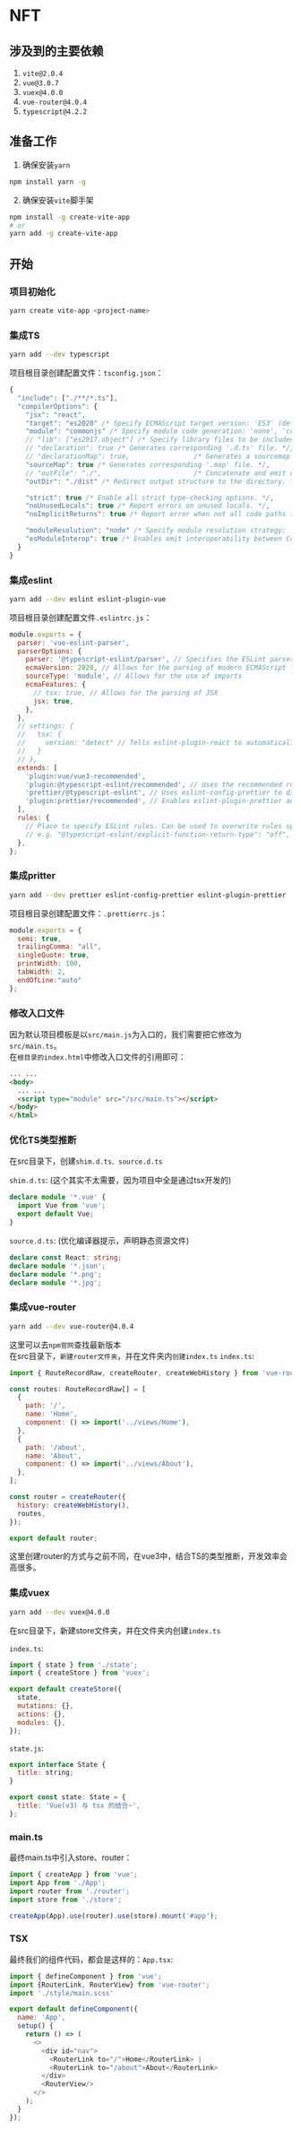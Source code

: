 # NFT
## 涉及到的主要依赖
1. `vite@2.0.4`
2. `vue@3.0.7`
3. `vuex@4.0.0`
4. `vue-router@4.0.4`
5. `typescript@4.2.2`

## 准备工作
1. 确保安装`yarn`
```bash
npm install yarn -g
```
2. 确保安装`vite`脚手架
```bash
npm install -g create-vite-app
# or
yarn add -g create-vite-app
```

## 开始
### 项目初始化
```bash
yarn create vite-app <project-name>
```

### 集成TS
```bash
yarn add --dev typescript
```
项目根目录创建配置文件：`tsconfig.json`：
```js
{
  "include": ["./**/*.ts"],
  "compilerOptions": {
    "jsx": "react",
    "target": "es2020" /* Specify ECMAScript target version: 'ES3' (default), 'ES5', 'ES2015', 'ES2016', 'ES2017','ES2018' or 'ESNEXT'. */,
    "module": "commonjs" /* Specify module code generation: 'none', 'commonjs', 'amd', 'system', 'umd', 'es2015', or 'ESNext'. */,
    // "lib": ["es2017.object"] /* Specify library files to be included in the compilation. */,
    // "declaration": true /* Generates corresponding '.d.ts' file. */,
    // "declarationMap": true,                /* Generates a sourcemap for each corresponding '.d.ts' file. */
    "sourceMap": true /* Generates corresponding '.map' file. */,
    // "outFile": "./",                       /* Concatenate and emit output to single file. */
    "outDir": "./dist" /* Redirect output structure to the directory. */,

    "strict": true /* Enable all strict type-checking options. */,
    "noUnusedLocals": true /* Report errors on unused locals. */,
    "noImplicitReturns": true /* Report error when not all code paths in function return a value. */,

    "moduleResolution": "node" /* Specify module resolution strategy: 'node' (Node.js) or 'classic' (TypeScript pre-1.6). */,
    "esModuleInterop": true /* Enables emit interoperability between CommonJS and ES Modules via creation of namespace objects for all imports. Implies 'allowSyntheticDefaultImports'. */
  }
}
```

### 集成eslint
```bash
yarn add --dev eslint eslint-plugin-vue
```
项目根目录创建配置文件`.eslintrc.js`：
```js
module.exports = {
  parser: 'vue-eslint-parser',
  parserOptions: {
    parser: '@typescript-eslint/parser', // Specifies the ESLint parser
    ecmaVersion: 2020, // Allows for the parsing of modern ECMAScript features
    sourceType: 'module', // Allows for the use of imports
    ecmaFeatures: {
      // tsx: true, // Allows for the parsing of JSX
      jsx: true,
    },
  },
  // settings: {
  //   tsx: {
  //     version: "detect" // Tells eslint-plugin-react to automatically detect the version of React to use
  //   }
  // },
  extends: [
    'plugin:vue/vue3-recommended',
    'plugin:@typescript-eslint/recommended', // Uses the recommended rules from the @typescript-eslint/eslint-plugin
    'prettier/@typescript-eslint', // Uses eslint-config-prettier to disable ESLint rules from @typescript-eslint/eslint-plugin that would conflict with prettier
    'plugin:prettier/recommended', // Enables eslint-plugin-prettier and eslint-config-prettier. This will display prettier errors as ESLint errors. Make sure this is always the last configuration in the extends array.
  ],
  rules: {
    // Place to specify ESLint rules. Can be used to overwrite rules specified from the extended configs
    // e.g. "@typescript-eslint/explicit-function-return-type": "off",
  },
};
```

### 集成pritter
```bash
yarn add --dev prettier eslint-config-prettier eslint-plugin-prettier
```
项目根目录创建配置文件：`.prettierrc.js`：
```js
module.exports = {
  semi: true,
  trailingComma: "all",
  singleQuote: true,
  printWidth: 100,
  tabWidth: 2,
  endOfLine:"auto"
};
```

### 修改入口文件
因为默认项目模板是以`src/main.js`为入口的，我们需要把它修改为`src/main.ts`。  
在`根目录的index.html`中修改入口文件的引用即可：
```html
... ...
<body>
  ... ...
  <script type="module" src="/src/main.ts"></script>
</body>
</html>

```

### 优化TS类型推断
在src目录下，创建`shim.d.ts、source.d.ts`  

`shim.d.ts`: (这个其实不太需要，因为项目中全是通过tsx开发的)
```ts
declare module '*.vue' {
  import Vue from 'vue';
  export default Vue;
}
```
`source.d.ts`: (优化编译器提示，声明静态资源文件)
```ts
declare const React: string;
declare module '*.json';
declare module '*.png';
declare module '*.jpg';
```

### 集成vue-router
```bash
yarn add --dev vue-router@4.0.4
```
这里可以去`npm官网`查找最新版本  
在src目录下，`新建router文件夹`，并在文件夹内`创建index.ts`
`index.ts`:
```js
import { RouteRecordRaw, createRouter, createWebHistory } from 'vue-router';

const routes: RouteRecordRaw[] = [
  {
    path: '/',
    name: 'Home',
    component: () => import('../views/Home'),
  },
  {
    path: '/about',
    name: 'About',
    component: () => import('../views/About'),
  },
];

const router = createRouter({
  history: createWebHistory(),
  routes,
});

export default router;

```  
这里创建router的方式与之前不同，在vue3中，结合TS的类型推断，开发效率会高很多。  

### 集成vuex

```bash
yarn add --dev vuex@4.0.0
```
在src目录下，新建store文件夹，并在文件夹内创建`index.ts`  

`index.ts`:  
```js
import { state } from './state';
import { createStore } from 'vuex';

export default createStore({
  state,
  mutations: {},
  actions: {},
  modules: {},
});
```
`state.js`:
```js
export interface State {
  title: string;
}

export const state: State = {
  title: 'Vue(v3) 与 tsx 的结合~',
};
```
### main.ts
最终main.ts中引入store、router：
```js
import { createApp } from 'vue';
import App from './App';
import router from './router';
import store from './store';

createApp(App).use(router).use(store).mount('#app');
```  
### TSX
最终我们的组件代码，都会是这样的：`App.tsx`:  
```js
import { defineComponent } from 'vue';
import {RouterLink, RouterView} from 'vue-router';
import './style/main.scss'

export default defineComponent({
  name: 'App',
  setup() {
    return () => (
      <>
        <div id="nav">
          <RouterLink to="/">Home</RouterLink> |
          <RouterLink to="/about">About</RouterLink>
        </div>
        <RouterView/>
      </>
    );
  }
});
```  
